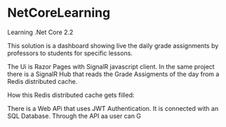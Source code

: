 # NetCoreLearning
Learning .Net Core 2.2

This solution is a dashboard showing live the daily grade assignments by professors to students for specific lessons.

The Ui is Razor Pages with SignalR javascript client.
In the same project there is a SignalR Hub that reads the Grade Assigments of the day from a Redis distributed cache.

How this Redis distributed cache gets filled:

There is a Web APi that uses JWT Authentication. It is connected with an SQL Database. Through the API aa user can G 
